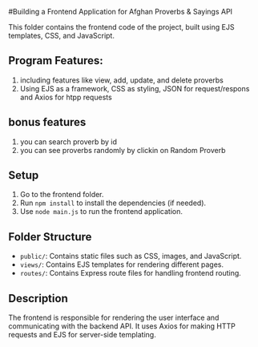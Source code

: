 #Building a Frontend Application for Afghan Proverbs & Sayings API

This folder contains the frontend code of the project, built using EJS templates, CSS, and JavaScript.
## Program Features:

1. including features like view, add, update, and delete proverbs
2. Using EJS as a framework, CSS as styling, JSON for request/respons and Axios for htpp requests

## bonus features

1. you can search proverb by id
2. you can see proverbs randomly by clickin on Random Proverb

## Setup

1. Go to the frontend folder.
2. Run `npm install` to install the dependencies (if needed).
3. Use `node main.js` to run the frontend application.

## Folder Structure

- `public/`: Contains static files such as CSS, images, and JavaScript.
- `views/`: Contains EJS templates for rendering different pages.
- `routes/`: Contains Express route files for handling frontend routing.

## Description

The frontend is responsible for rendering the user interface and communicating with the backend API.
It uses Axios for making HTTP requests and EJS for server-side templating.